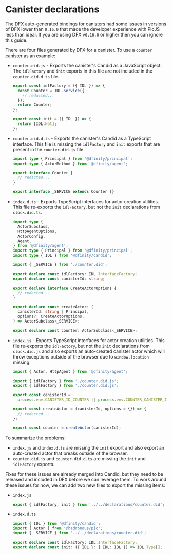 # Canister declarations

The DFX auto-generated bindings for canisters had some issues in versions of DFX lower than `0.16.0` that made the developer experience with PicJS less than ideal. If you are using DFX v`0.16.0` or higher then you can ignore this guide.

There are four files generated by DFX for a canister. To use a `counter` canister as an example:

- `counter.did.js` - Exports the canister's Candid as a JavaScript object. The `idlFactory` and `init` exports in this file are not included in the `counter.did.d.ts` file.

  ```js
  export const idlFactory = ({ IDL }) => {
    const Counter = IDL.Service({
      // redacted...
    });
    return Counter;
  };

  export const init = ({ IDL }) => {
    return [IDL.Nat];
  };
  ```

- `counter.did.d.ts` - Exports the canister's Candid as a TypeScript interface. This file is missing the `idlFactory` and `init` exports that are present in the `counter.did.js` file.

  ```ts
  import type { Principal } from '@dfinity/principal';
  import type { ActorMethod } from '@dfinity/agent';

  export interface Counter {
    // redacted...
  }

  export interface _SERVICE extends Counter {}
  ```

- `index.d.ts` - Exports TypeScript interfaces for actor creation utilities. This file re-exports the `idlFactory`, but not the `init` declarations from `clock.did.ts`.

  ```ts
  import type {
    ActorSubclass,
    HttpAgentOptions,
    ActorConfig,
    Agent,
  } from '@dfinity/agent';
  import type { Principal } from '@dfinity/principal';
  import type { IDL } from '@dfinity/candid';

  import { _SERVICE } from './counter.did';

  export declare const idlFactory: IDL.InterfaceFactory;
  export declare const canisterId: string;

  export declare interface CreateActorOptions {
    // redacted...
  }

  export declare const createActor: (
    canisterId: string | Principal,
    options?: CreateActorOptions,
  ) => ActorSubclass<_SERVICE>;

  export declare const counter: ActorSubclass<_SERVICE>;
  ```

- `index.js` - Exports TypeScript interfaces for actor creation utilities. This file re-exports the `idlFactory`, but not the `init` declarations from `clock.did.js` and also exports an auto-created canister actor which will throw exceptions outside of the browser due to `window.location` missing.

  ```js
  import { Actor, HttpAgent } from '@dfinity/agent';

  import { idlFactory } from './counter.did.js';
  export { idlFactory } from './counter.did.js';

  export const canisterId =
    process.env.CANISTER_ID_COUNTER || process.env.COUNTER_CANISTER_ID;

  export const createActor = (canisterId, options = {}) => {
    // redacted...
  };

  export const counter = createActor(canisterId);
  ```

To summarize the problems:

- `index.js` and `index.d.ts` are missing the `init` export and also export an auto-created actor that breaks outside of the browser.
- `counter.did.js` and `counter.did.d.ts` are missing the `init` and `idlFactory` exports.

Fixes for these issues are already merged into Candid, but they need to be released and included in DFX before we can leverage them. To work around these issues for now, we can add two new files to export the missing items:

- `index.js`

  ```js
  export { idlFactory, init } from '../../declarations/counter.did';
  ```

- `index.d.ts`

  ```ts
  import { IDL } from '@dfinity/candid';
  import { Actor } from '@hadronous/pic';
  import { _SERVICE } from '../../declarations/counter.did';

  export declare const idlFactory: IDL.InterfaceFactory;
  export declare const init: ({ IDL }: { IDL: IDL }) => IDL.Type[];
  ```
